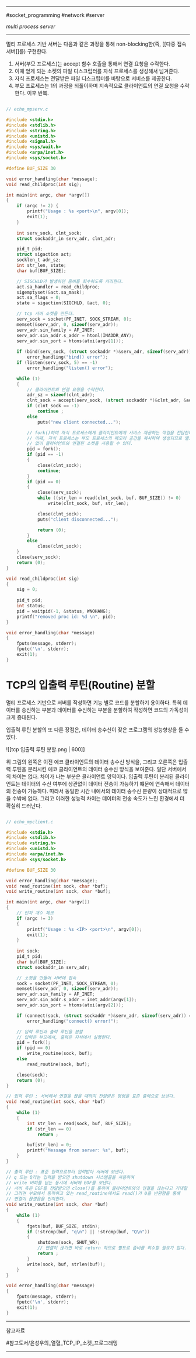 
---

#socket_programming #network #server 

*multi process server*

---

멀티 프로세스 기반 서버는 다음과 같은 과정을 통해 non-blocking한(즉, [[다중 접속 서버]]를) 구현한다.

1. 서버(부모 프로세스)는 accept 함수 호출을 통해서 연결 요청을 수락한다.
2. 이때 얻게 되는 소켓의 파일 디스크립터를 자식 프로세스를 생성해서 넘겨준다.
3. 자식 프로세스는 전달받은 파일 디스크립터를 바탕으로 서비스를 제공한다.
4. 부모 프로세스는 1의 과정을 되풀이하며 지속적으로 클라이언트의 연결 요청을 수락한다. 이후 반복.

```c

// echo_mpserv.c

#include <stdio.h>
#include <stdlib.h>
#include <string.h>
#include <unistd.h>
#include <signal.h>
#include <sys/wait.h>
#include <arpa/inet.h>
#include <sys/socket.h>

#define BUF_SIZE 30

void error_handling(char *message);
void read_childproc(int sig);

int main(int argc, char *argv[])
{
	if (argc != 2) {
		printf("Usage : %s <port>\n", argv[0]);
		exit(1);
	}
	
	int serv_sock, clnt_sock;
	struct sockaddr_in serv_adr, clnt_adr;

	pid_t pid;
	struct sigaction act;
	socklen_t adr_sz;
	int str_len, state;
	char buf[BUF_SIZE];

	// SIGCHLD가 발생하면 좀비를 회수하도록 처리한다.
	act.sa_handler = read_childproc;
	sigemptyset(&act.sa_mask);
	act.sa_flags = 0;
	state = sigaction(SIGCHLD, &act, 0);

	// tcp 서버 소켓을 만든다.
	serv_sock = socket(PF_INET, SOCK_STREAM, 0);
	memset(&serv_adr, 0, sizeof(serv_adr));
	serv_adr.sin_family = AF_INET;
	serv_adr.sin_addr.s_addr = htonl(INADDR_ANY);
	serv_adr.sin_port = htons(atoi(argv[1]));
	
	if (bind(serv_sock, (struct sockaddr *)&serv_adr, sizeof(serv_adr)) == -1)
		error_handling("bind() error");
	if (listen(serv_sock, 5) == -1)
		error_handling("listen() error");

	while (1)
	{
		// 클라이언트의 연결 요청을 수락한다.
		adr_sz = sizeof(clnt_adr);
		clnt_sock = accept(serv_sock, (struct sockaddr *)&clnt_adr, &adr_sz);
		if (clnt_sock == -1)
			continue ;
		else
			puts("new client connected...");

		// fork()하여 자식 프로세스에게 클라이언트에게 서비스 제공하는 작업을 전담한다.
		// 이때, 자식 프로세스는 부모 프로세스의 메모리 공간을 복사하여 생성되므로 별도의 전달 작업
		// 없이 클라이언트와 연결된 소켓을 사용할 수 있다.
		pid = fork();
		if (pid == -1)
		{
			close(clnt_sock);
			continue;
		}
		if (pid == 0)
		{
			close(serv_sock);
			while ((str_len = read(clnt_sock, buf, BUF_SIZE)) != 0)
				write(clnt_sock, buf, str_len);

			close(clnt_sock);
			puts("client disconnected...");

			return (0);
		}
		else
			close(clnt_sock);
	}
	close(serv_sock);
	return (0);
}

void read_childproc(int sig)
{
	sig = 0;
	
	pid_t pid;
	int status;
	pid = waitpid(-1, &status, WNOHANG);
	printf("removed proc id: %d \n", pid);
}

void error_handling(char *message)
{
	fputs(message, stderr);
	fputc('\n', stderr);
	exit(1);
}

```

# TCP의 입출력 루틴(Routine) 분할

멀티 프로세스 기반으로 서버를 작성하면 기능 별로 코드를 분할하기 용이하다. 특히 데이터를 송신하는 부분과 데이터를 수신하는 부분을 분할하여 작성하면 코드의 가독성이 크게 증대된다.

입출력 루틴 분할의 또 다른 장점은, 데이터 송수신이 잦은 프로그램의 성능향상을 들 수 있다.

![[tcp 입출력 루틴 분할.png | 600]]

위 그림의 왼쪽은 이전 에코 클라이언트의 데이터 송수신 방식을, 그리고 오른쪽은 입출력 루틴을 분리시킨 에코 클라이언트의 데이터 송수신 방식을 보여준다. 일단 서버에서의 차이는 없다. 차이가 나는 부분은 클라이언트 영역이다. 입출력 루틴이 분리된 클라이언트는 데이터의 수신 여부에 상관없이 데이터 전송이 가능하기 떄문에 연속해서 데이터의 전송이 가능하다. 따라서 동일한 시간 내에서의 데이터 송수신 분량이 상대적으로 많을 수밖에 없다. 그리고 이러한 성능적 차이는 데이터의 전송 속도가 느린 환경에서 더 확실히 드러난다.

```c

// echo_mpclient.c

#include <stdio.h>
#include <stdlib.h>
#include <string.h>
#include <unistd.h>
#include <arpa/inet.h>
#include <sys/socket.h>

#define BUF_SIZE 30

void error_handling(char *message);
void read_routine(int sock, char *buf);
void write_routine(int sock, char *buf);

int main(int argc, char *argv[])
{
	// 인자 개수 체크
	if (argc != 3)
	{
		printf("Usage : %s <IP> <port>\n", argv[0]);
		exit(1);
	}
	
	int sock;
	pid_t pid;
	char buf[BUF_SIZE];
	struct sockaddr_in serv_adr;

	// 소켓을 만들어 서버에 접속
	sock = socket(PF_INET, SOCK_STREAM, 0);
	memset(&serv_adr, 0, sizeof(serv_adr));
	serv_adr.sin_family = AF_INET;
	serv_adr.sin_addr.s_addr = inet_addr(argv[1]);
	serv_adr.sin_port = htons(atoi(argv[2]));

	if (connect(sock, (struct sockaddr *)&serv_adr, sizeof(serv_adr)) == -1)
		error_handling("connect() error!");

	// 입력 루틴과 출력 루틴을 분할
	// 입력은 부모에서, 출력은 자식에서 실행한다.
	pid = fork();
	if (pid == 0)
		write_routine(sock, buf);
	else
		read_routine(sock, buf);

	close(sock);
	return (0);
}

// 입력 루틴 : 서버에서 연결을 끊을 때까지 전달받은 명령을 표준 출력으로 보낸다.
void read_routine(int sock, char *buf)
{
	while (1)
	{
		int str_len = read(sock, buf, BUF_SIZE);
		if (str_len == 0)
			return ;

		buf[str_len] = 0;
		printf("Message from server: %s", buf);
	}
}

// 출력 루틴 : 표준 입력으로부터 입력받아 서버에 보낸다.
// q 또는 Q라는 입력을 받으면 shutdown 시스템콜을 사용하여
// write 버퍼를 닫는 동시에 서버에 EOF를 보낸다.
// 서버 측은 EOF를 전달받으면 close()를 통하여 클라이언트와의 연결을 끊는다고 기대할 수 있다.
// 그러면 부모에서 동작하고 있는 read_routine에서도 read()가 0을 반환함을 통해
// 연결이 끊겼음을 인지한다.
void write_routine(int sock, char *buf)
{
	while (1)
	{
		fgets(buf, BUF_SIZE, stdin);
		if (!strcmp(buf, "q\n") || !strcmp(buf, "Q\n"))
		{
			shutdown(sock, SHUT_WR);
			// 연결이 끊기면 바로 return 하므로 별도로 좀비를 회수할 필요가 없다.
			return ;
		}
		write(sock, buf, strlen(buf));
	}
}

void error_handling(char *message)
{
	fputs(message, stderr);
	fputc('\n', stderr);
	exit(1);
}

```

---

참고자료

#참고도서/윤성우의_열혈_TCP_IP_소켓_프로그래밍 

---